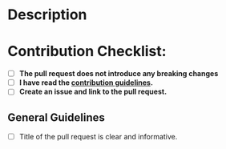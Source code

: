 # Description
<!-- Explain here the changes your PR introduces and text to help us understand the context of this change. -->

# Contribution Checklist:
- [ ] **The pull request does not introduce any breaking changes**
- [ ] **I have read the [contribution guidelines](../CONTRIBUTING.md).**
- [ ] **Create an issue and link to the pull request.**

## General Guidelines
- [ ] Title of the pull request is clear and informative.
